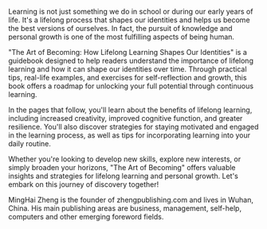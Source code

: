 
Learning is not just something we do in school or during our early years of life. It's a lifelong process that shapes our identities and helps us become the best versions of ourselves. In fact, the pursuit of knowledge and personal growth is one of the most fulfilling aspects of being human.

"The Art of Becoming: How Lifelong Learning Shapes Our Identities" is a guidebook designed to help readers understand the importance of lifelong learning and how it can shape our identities over time. Through practical tips, real-life examples, and exercises for self-reflection and growth, this book offers a roadmap for unlocking your full potential through continuous learning.

In the pages that follow, you'll learn about the benefits of lifelong learning, including increased creativity, improved cognitive function, and greater resilience. You'll also discover strategies for staying motivated and engaged in the learning process, as well as tips for incorporating learning into your daily routine.

Whether you're looking to develop new skills, explore new interests, or simply broaden your horizons, "The Art of Becoming" offers valuable insights and strategies for lifelong learning and personal growth. Let's embark on this journey of discovery together!

MingHai Zheng is the founder of zhengpublishing.com and lives in Wuhan, China. His main publishing areas are business, management, self-help, computers and other emerging foreword fields.
